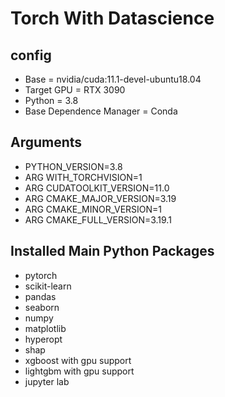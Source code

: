 # Torch With Datascience

## config
* Base = nvidia/cuda:11.1-devel-ubuntu18.04
* Target GPU = RTX 3090
* Python = 3.8
* Base Dependence Manager = Conda

## Arguments
* PYTHON_VERSION=3.8
* ARG WITH_TORCHVISION=1
* ARG CUDATOOLKIT_VERSION=11.0
* ARG CMAKE_MAJOR_VERSION=3.19
* ARG CMAKE_MINOR_VERSION=1
* ARG CMAKE_FULL_VERSION=3.19.1

## Installed Main Python Packages
* pytorch
* scikit-learn
* pandas
* seaborn
* numpy
* matplotlib
* hyperopt
* shap
* xgboost with gpu support
* lightgbm with gpu support
* jupyter lab
